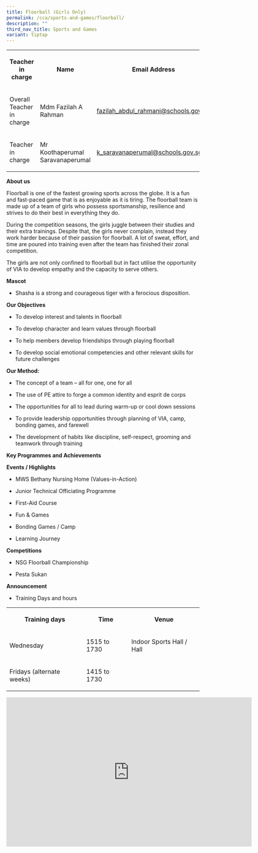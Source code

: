 ```yaml
---
title: Floorball (Girls Only)
permalink: /cca/sports-and-games/floorball/
description: ""
third_nav_title: Sports and Games
variant: tiptap
---
```

<table>
<tbody>
<tr>
<th rowspan="1" colspan="1">
<p>Teacher in charge</p>
</th>
<th rowspan="1" colspan="1">
<p>Name</p>
</th>
<th rowspan="1" colspan="1">
<p>Email Address</p>
</th>
</tr>
<tr>
<td rowspan="1" colspan="1">
<p>Overall Teacher in charge</p>
</td>
<td rowspan="1" colspan="1">
<p>Mdm Fazilah A Rahman</p>
</td>
<td rowspan="1" colspan="1">
<p><a href="mailto:fazilah_abdul_rahmani@schools.gov.sg" rel="noopener noreferrer nofollow" target="_blank">fazilah_abdul_rahmani@schools.gov.sg</a>
</p>
</td>
</tr>
<tr>
<td rowspan="1" colspan="1">
<p>Teacher in charge</p>
</td>
<td rowspan="1" colspan="1">
<p>Mr Koothaperumal Saravanaperumal</p>
</td>
<td rowspan="1" colspan="1">
<p><a href="mailto:k_saravanaperumal@schools.gov.sg" rel="noopener noreferrer nofollow" target="_blank">k_saravanaperumal@schools.gov.sg</a>
</p>
</td>
</tr>
</tbody>
</table>
<p><strong>About us</strong>
</p>
<p>Floorball is one of the fastest growing sports across the globe. It is
a fun and fast-paced game that is as enjoyable as it is tiring. The floorball
team is made up of a team of girls who possess sportsmanship, resilience
and strives to do their best in everything they do.</p>
<p>During the competition seasons, the girls juggle between their studies
and their extra trainings. Despite that, the girls never complain, instead
they work harder because of their passion for floorball. A lot of sweat,
effort, and time are poured into training even after the team has finished
their zonal competition.</p>
<p>The girls are not only confined to floorball but in fact utilise the opportunity
of VIA to develop empathy and the capacity to serve others.</p>
<p></p>
<p><strong>Mascot</strong>
</p>
<ul data-tight="true" class="tight">
<li>
<p>Shasha is a strong and courageous tiger with a ferocious disposition.</p>
</li>
</ul>
<p><strong>Our Objectives</strong>
</p>
<ul data-tight="true" class="tight">
<li>
<p>To develop interest and talents in floorball</p>
</li>
<li>
<p>To develop character and learn values through floorball</p>
</li>
<li>
<p>To help members develop friendships through playing floorball</p>
</li>
<li>
<p>To develop social emotional competencies and other relevant skills for
future challenges</p>
</li>
</ul>
<p><strong>Our Method:</strong>
</p>
<ul data-tight="true" class="tight">
<li>
<p>The concept of a team – all for one, one for all</p>
</li>
<li>
<p>The use of PE attire to forge a common identity and esprit de corps</p>
</li>
<li>
<p>The opportunities for all to lead during warm-up or cool down sessions</p>
</li>
<li>
<p>To provide leadership opportunities through planning of VIA, camp, bonding
games, and farewell</p>
</li>
<li>
<p>The development of habits like discipline, self-respect, grooming and
teamwork through training</p>
<p></p>
</li>
</ul>
<p><strong>Key Programmes and Achievements</strong>
</p>
<p><strong>Events / Highlights </strong>
</p>
<ul data-tight="true" class="tight">
<li>
<p>MWS Bethany Nursing Home (Values-in-Action)</p>
</li>
<li>
<p>Junior Technical Officiating Programme</p>
</li>
<li>
<p>First-Aid Course</p>
</li>
<li>
<p>Fun &amp; Games</p>
</li>
<li>
<p>Bonding Games / Camp</p>
</li>
<li>
<p>Learning Journey</p>
</li>
</ul>
<p><strong>Competitions</strong>
</p>
<ul data-tight="true" class="tight">
<li>
<p>NSG Floorball Championship</p>
</li>
<li>
<p>Pesta Sukan</p>
</li>
</ul>
<p><strong>Announcement</strong>
</p>
<ul data-tight="true" class="tight">
<li>
<p>Training Days and hours</p>
</li>
</ul>
<table>
<tbody>
<tr>
<th rowspan="1" colspan="1">
<p>Training days</p>
</th>
<th rowspan="1" colspan="1">
<p>Time</p>
</th>
<th rowspan="1" colspan="1">
<p>Venue</p>
</th>
</tr>
<tr>
<td rowspan="1" colspan="1">
<p>Wednesday</p>
</td>
<td rowspan="1" colspan="1">
<p>1515 to 1730</p>
</td>
<td rowspan="1" colspan="1">
<p>Indoor Sports Hall / Hall</p>
</td>
</tr>
<tr>
<td rowspan="1" colspan="1">
<p>Fridays (alternate weeks)</p>
</td>
<td rowspan="1" colspan="1">
<p>1415 to 1730</p>
</td>
<td rowspan="1" colspan="1">
<p></p>
</td>
</tr>
</tbody>
</table>
<div class="iframe-wrapper">
<iframe height="389" width="640" allowfullscreen="true" frameborder="0" src="https://docs.google.com/presentation/d/e/2PACX-1vSpQ9oo1cl34fK4dQOfG4KPOSuM-SUyQM3X1YKktvnbGo0279gJ9vlIP4yI99Hzzg/embed?start=true&amp;loop=true&amp;delayms=3000"></iframe>
</div>
<p></p>